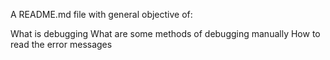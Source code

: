 A README.md file with general objective of:

What is debugging
What are some methods of debugging manually
How to read the error messages

